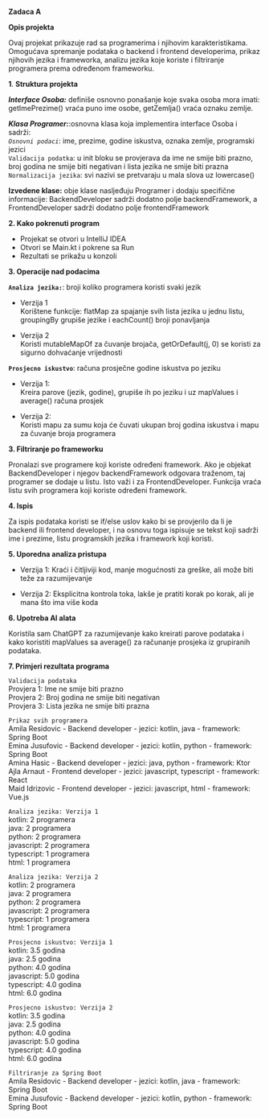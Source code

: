 **Zadaca A**

**Opis projekta**

Ovaj projekat prikazuje rad sa programerima i njihovim karakteristikama.
Omogućava spremanje podataka o backend i frontend developerima, prikaz njihovih jezika i frameworka,
analizu jezika koje koriste i filtriranje programera prema određenom frameworku.

**1**. **Struktura projekta**

_**Interface Osoba:**_ definiše osnovno ponašanje koje svaka osoba mora imati:
getImePrezime() vraća puno ime osobe, getZemlja() vraća oznaku zemlje.

**_Klasa Programer:_**:osnovna klasa koja implementira interface Osoba i sadrži:     
_`Osnovni podaci`_: ime, prezime, godine iskustva, oznaka zemlje, programski jezici  
`Validacija podatka`: u init bloku se provjerava da ime ne smije biti prazno, 
broj godina ne smije biti negativan i lista jezika ne smije biti prazna  
`Normalizacija jezika`: svi nazivi se pretvaraju u mala slova uz lowercase()

**Izvedene klase:** obje klase nasljeđuju Programer i dodaju specifične informacije:
BackendDeveloper sadrži dodatno polje backendFramework, a
FrontendDeveloper sadrži dodatno polje frontendFramework

**2. Kako pokrenuti program**

* Projekat se otvori u IntelliJ IDEA
* Otvori se Main.kt i pokrene sa Run
* Rezultati se prikažu u konzoli

**3. Operacije nad podacima**

**`Analiza jezika:`**: broji koliko programera koristi svaki jezik

* Verzija 1  
  Korištene funkcije: flatMap za spajanje svih lista jezika u jednu listu, groupingBy grupiše jezike i eachCount() broji ponavljanja

* Verzija 2  
  Koristi mutableMapOf za čuvanje brojača, getOrDefault(j, 0) se koristi za sigurno dohvaćanje vrijednosti

**`Prosjecno iskustvo`**: računa prosječne godine iskustva po jeziku

* Verzija 1:  
  Kreira parove (jezik, godine), grupiše ih po jeziku i uz mapValues i average() računa prosjek

* Verzija 2:  
  Koristi mapu za sumu koja će čuvati ukupan broj godina iskustva i mapu za čuvanje broja programera

**3. Filtriranje po frameworku**

Pronalazi sve programere koji koriste određeni framework.
Ako je objekat BackendDeveloper i njegov backendFramework odgovara traženom, taj programer se dodaje u listu.
Isto važi i za FrontendDeveloper.
Funkcija vraća listu svih programera koji koriste određeni framework.

**4. Ispis** 

Za ispis podataka koristi se if/else uslov kako bi se provjerilo da li je backend ili frontend developer,
i na osnovu toga ispisuje se tekst koji sadrži ime i prezime, listu programskih jezika 
i framework koji koristi.

**5. Uporedna analiza pristupa**

* Verzija 1: Kraći i čitljiviji kod, manje mogućnosti za greške, ali može biti teže za razumijevanje

* Verzija 2: Eksplicitna kontrola toka, lakše je pratiti korak po korak, ali je mana što ima više koda

**6. Upotreba AI alata**

Koristila sam ChatGPT za razumijevanje kako kreirati parove podataka 
i kako koristiti mapValues sa average() za računanje prosjeka iz grupiranih podataka.


**7. Primjeri rezultata programa**

`Validacija podataka`  
Provjera 1: Ime ne smije biti prazno  
Provjera 2: Broj godina ne smije biti negativan  
Provjera 3: Lista jezika ne smije biti prazna

`Prikaz svih programera`  
Amila Residovic - Backend developer - jezici: kotlin, java - framework: Spring Boot  
Emina Jusufovic - Backend developer - jezici: kotlin, python - framework: Spring Boot  
Amina Hasic - Backend developer - jezici: java, python - framework: Ktor  
Ajla Arnaut - Frontend developer - jezici: javascript, typescript - framework: React  
Maid Idrizovic - Frontend developer - jezici: javascript, html - framework: Vue.js

`Analiza jezika: Verzija 1`  
kotlin: 2 programera  
java: 2 programera  
python: 2 programera  
javascript: 2 programera  
typescript: 1 programera  
html: 1 programera

`Analiza jezika: Verzija 2`  
kotlin: 2 programera   
java: 2 programera  
python: 2 programera  
javascript: 2 programera  
typescript: 1 programera  
html: 1 programera 

`Prosjecno iskustvo: Verzija 1`  
kotlin: 3.5 godina  
java: 2.5 godina  
python: 4.0 godina  
javascript: 5.0 godina  
typescript: 4.0 godina  
html: 6.0 godina  

`Prosjecno iskustvo: Verzija 2`  
kotlin: 3.5 godina  
java: 2.5 godina  
python: 4.0 godina  
javascript: 5.0 godina  
typescript: 4.0 godina  
html: 6.0 godina  

`Filtriranje za Spring Boot`  
Amila Residovic - Backend developer - jezici: kotlin, java - framework: Spring Boot  
Emina Jusufovic - Backend developer - jezici: kotlin, python - framework: Spring Boot  